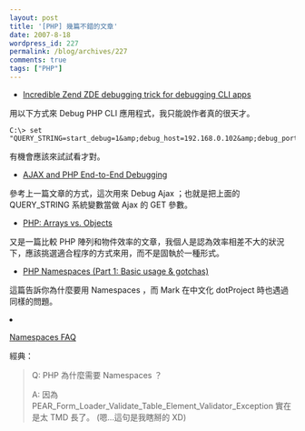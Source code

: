 ```yaml
---
layout: post
title: '[PHP] 幾篇不錯的文章'
date: 2007-8-18
wordpress_id: 227
permalink: /blog/archives/227
comments: true
tags: ["PHP"]
---
```


<!--more-->

* [Incredible Zend ZDE debugging trick for debugging CLI apps](http://greg.chiaraquartet.net/archives/16-Incredible-Zend-ZDE-debugging-trick-for-debugging-CLI-apps.html)

用以下方式來 Debug PHP CLI 應用程式，我只能說作者真的很天才。

```
C:\> set "QUERY_STRING=start_debug=1&amp;debug_host=192.168.0.102&amp;debug_port=10000&amp;debug_stop=1"

```

有機會應該來試試看才對。

* [AJAX and PHP End-to-End Debugging](http://pixelated-dreams.com/archives/313-AJAX-and-PHP-End-to-End-Debugging.html)

參考上一篇文章的方式，這次用來 Debug Ajax ；也就是把上面的 QUERY_STRING 系統變數當做 Ajax 的 GET 參數。 

* [PHP: Arrays vs. Objects](http://www.rooftopsolutions.nl/article/148)

又是一篇比較 PHP 陣列和物件效率的文章，我個人是認為效率相差不大的狀況下，應該挑選適合程序的方式來用，而不是固執於一種形式。

* [PHP Namespaces (Part 1: Basic usage &amp; gotchas)](http://blog.agoraproduction.com/index.php?/archives/47-PHP-Namespaces-Part-1-Basic-usage-gotchas.html)

這篇告訴你為什麼要用 Namespaces ，而 Mark 在中文化 dotProject 時也遇過同樣的問題。 

<li>

[Namespaces FAQ](http://php100.wordpress.com/2007/08/17/namespaces-faq/)

經典：
<blockquote>

 Q: PHP 為什麼需要 Namespaces ？

A: 因為 PEAR_Form_Loader_Validate_Table_Element_Validator_Exception 實在是太 TMD 長了。 (嗯...這句是我瞎掰的 XD) 
</blockquote>
</li>

